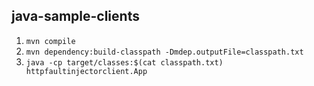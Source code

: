 ## java-sample-clients
1. `mvn compile`
2. `mvn dependency:build-classpath -Dmdep.outputFile=classpath.txt`
3. `java -cp target/classes:$(cat classpath.txt) httpfaultinjectorclient.App`
